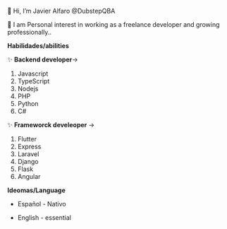 👋 Hi, I’m Javier Alfaro @DubstepQBA

👀 I am Personal interest in working as a freelance developer and growing professionally..


**Habilidades/abilities**

✨ **Backend developer**->

1. Javascript
2. TypeScript
3. Nodejs
4. PHP
5. Python
6. C#

✨ **Frameworck develeoper** ->
1. Flutter
2. Express
3. Laravel
4. Django
5. Flask
6. Angular
    
**Ideomas/Language**
     
- Español - Nativo
* English - essential




